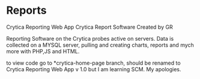 # Reports
Crytica Reporting Web App
Crytica Report Software 
Created by GR

Reporting Software on the Crytica probes active on servers. 
Data is collected on a MYSQL server, pulling and creating charts, reports and mych more with PHP,JS and HTML.

to view code go to *crytica-home-page branch, should be renamed to Crytica Reporting Web App v 1.0 but I am learning SCM. My apologies. 
